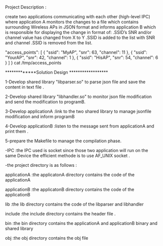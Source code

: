 
Project Description :

create two applications communicating with each other (high-level IPC) where application A
monitors the changes to a file which contains surrounding Wireless APs in JSON format and informs
application B which is responsible for displaying the change in format of:
      .SSID’s SNR and/or channel value has changed from X to Y
      .SSID is added to the list with SNR and channel
      .SSID is removed from the list.
      
      
"access_points": [
{
"ssid": "MyAP",
"snr": 63,
"channel": 11
},
{
"ssid": "YourAP",
"snr": 42,
"channel": 1
},
{
"ssid": "HisAP",
"snr": 54,
"channel": 6
}
]
}
cat /tmp/access_points





*************Solution Design ******************

1-Develop  shared library "libparser.so" to parse json file and save the content  in text file .

2-Develop shared library "libhandler.so" to monitor  json file modification and send the modification to programB. 

3-Develop applicationA :link to the two shared library to manage jsonfile modification and inform programB

4-Develop applicationB :listen to the message sent from applicationA and print them .

5-prepare the Makefile to manage the compilation phase.

-IPC :the IPC used is socket since those two application will run on the same Device the efficient methode is to use AF_UNIX socket .


-the project directory is as follows : 

applicationA :the applicatonA directory contains the code of the applicationA

applicationB :the applicatonB directory contains the code of the applicationB

lib :the lib directory contains the code of the libparser and libhandler

include :the include directory contains the header file .

bin :the bin directory contains the applicationA and applicationB binary and shared library 

obj :the obj directory contains the obj file 



